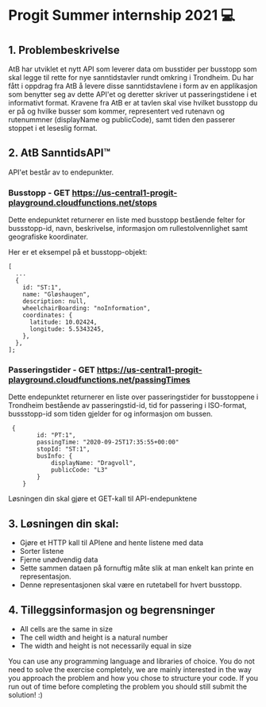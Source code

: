 # Progit Summer internship 2021 💻

## 1. Problembeskrivelse

AtB har utviklet et nytt API som leverer data om busstider per busstopp som skal legge til rette for nye sanntidstavler rundt omkring i Trondheim. Du har fått i oppdrag fra AtB å levere disse sanntidstavlene i form av en applikasjon som benytter seg av dette API'et og deretter skriver ut passeringstidene i et informativt format. Kravene fra AtB er at tavlen skal vise hvilket busstopp du er på og hvilke busser som kommer, representert ved rutenavn og rutenummner (displayName og publicCode), samt tiden den passerer stoppet i et leseslig format. 

## 2. AtB SanntidsAPI™️

API'et består av to endepunkter.

### Busstopp - GET https://us-central1-progit-playground.cloudfunctions.net/stops

Dette endepunktet returnerer en liste med busstopp bestående felter for bussstopp-id, navn, beskrivelse, informasjon om rullestolvennlighet samt geografiske koordinater.

Her er et eksempel på et busstopp-objekt:

```
[
  ...
  {
    id: "ST:1",
    name: "Gløshaugen",
    description: null,
    wheelchairBoarding: "noInformation",
    coordinates: {
      latitude: 10.02424,
      longitude: 5.5343245,
    },
  },
];

```

### Passeringstider - GET https://us-central1-progit-playground.cloudfunctions.net/passingTimes

Dette endepunktet returnerer en liste over passeringstider for busstoppene i Trondheim bestående av passeringstid-id, tid for passering i ISO-format, bussstopp-id som tiden gjelder for og informasjon om bussen.

```
 {
        id: "PT:1",
        passingTime: "2020-09-25T17:35:55+00:00"
        stopId: "ST:1",
        busInfo: {
            displayName: "Dragvoll",
            publicCode: "L3"
        }
    }
```

Løsningen din skal gjøre et GET-kall til API-endepunktene
## 3. Løsningen din skal:

- Gjøre et HTTP kall til APIene and hente listene med data
- Sorter listene
- Fjerne unødvendig data
- Sette sammen dataen på fornuftig måte slik at man enkelt kan printe en representasjon.
- Denne representasjonen skal være en rutetabell for hvert busstopp.

## 4. Tilleggsinformasjon og begrensninger

- All cells are the same in size
- The cell width and height is a natural number
- The width and height is not necessarily equal in size


You can use any programming language and libraries of choice. You do not need to solve the exercise completely, we are mainly interested in the way you approach the problem and how you chose to structure your code. If you run out of time before completing the problem you should still submit the solution! :)
